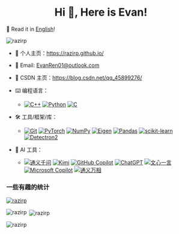 <h1 align="center">Hi 👋, Here is Evan!</h1>

📖 Read it in [English](README_EN.md)!

<p align="left"> <img src="https://komarev.com/ghpvc/?username=razirp&label=Profile%20views&color=0e75b6&style=flat" alt="razirp" /> </p>

- 🔗 个人主页：https://razirp.github.io/

- 📧 Email: EvanRen01@outlook.com

- 📝 CSDN 主页：https://blog.csdn.net/qq_45899276/

- ⌨️ 编程语言：
    
    - [![C++](https://img.shields.io/badge/C%2B%2B-%2300599C.svg?style=flat-square&logo=C%2B%2B&logoColor=white)](https://isocpp.org/) [![Python](https://img.shields.io/badge/Python-%233776AB.svg?style=flat-square&logo=Python&logoColor=white)](https://www.python.org/) [![C](https://img.shields.io/badge/C-%2300599C.svg?style=flat-square&logo=C&logoColor=white)](https://en.wikipedia.org/wiki/C_(programming_language)) 

- 🛠️ 工具/框架/库：

    - [![Git](https://img.shields.io/badge/Git-%23F05033.svg?style=flat-square&logo=Git&logoColor=white)](https://git-scm.com/) [![PyTorch](https://img.shields.io/badge/PyTorch-%23EE4C2C.svg?style=flat-square&logo=PyTorch&logoColor=white)](https://pytorch.org/) [![NumPy](https://img.shields.io/badge/NumPy-%23013243.svg?style=flat-square&logo=NumPy&logoColor=white)](https://numpy.org/) [![Eigen](https://img.shields.io/badge/Eigen-C%2B%2B%20Library-blue.svg?style=flat-square&logo=eigen&logoColor=white)](http://eigen.tuxfamily.org/) [![Pandas](https://img.shields.io/badge/Pandas-%23150458.svg?style=flat-square&logo=Pandas&logoColor=white)](https://pandas.pydata.org/) [![scikit-learn](https://img.shields.io/badge/scikit--learn-%23F7931E.svg?style=flat-square&logo=scikit-learn&logoColor=white)](https://scikit-learn.org/) [![Detectron2](https://img.shields.io/badge/Detectron2-%234B8BBE.svg?style=flat-square&logo=Facebook&logoColor=white)](https://detectron2.readthedocs.io/) 

- 🤖 AI 工具：

    - [![通义千问](https://img.shields.io/badge/通义千问-%23007ACC.svg?style=flat-square&logo=data:image/svg+xml;base64,PHN2ZyB3aWR0aD0iMjQiIGhlaWdodD0iMjQiIHhtbG5zPSJodHRwOi8vd3d3LnczLm9yZy8yMDAwL3N2ZyI+PHBhdGggZmlsbD0iI0ZGRiIgZD0iTTExIDhoMTh2Mkg4VjhoMTB6bS0xMSAyMGgxOHYtMkg4djEyeiIvPjwvc3ZnPg==&logoColor=white)](https://tongyi.aliyun.com/qianwen/) [![Kimi](https://img.shields.io/badge/Kimi-%23FFC107.svg?style=flat-square&logo=data:image/svg+xml;base64,PHN2ZyB3aWR0aD0iMjQiIGhlaWdodD0iMjQiIHhtbG5zPSJodHRwOi8vd3d3LnczLm9yZy8yMDAwL3N2ZyI+PHBhdGggZmlsbD0iI0ZGRiIgZD0iTTExIDhoMTh2Mkg4VjhoMTB6bS0xMSAyMGgxOHYtMkg4djEyeiIvPjwvc3ZnPg==&logoColor=white)](https://kimi.moonshot.cn/) [![GitHub Copilot](https://img.shields.io/badge/GitHub%20Copilot-%23000000.svg?style=flat-square&logo=data:image/svg+xml;base64,PHN2ZyB3aWR0aD0iMjQiIGhlaWdodD0iMjQiIHhtbG5zPSJodHRwOi8vd3d3LnczLm9yZy8yMDAwL3N2ZyI+PHBhdGggZmlsbD0iI0ZGRiIgZD0iTTEyIDhoMTh2Mkg4VjhoMTB6bS0xMSAyMGgxOHYtMkg4djEyeiIvPjwvc3ZnPg==&logoColor=white)](https://copilot.github.com/) [![ChatGPT](https://img.shields.io/badge/ChatGPT-%230A0A0A.svg?style=flat-square&logo=data:image/svg+xml;base64,PHN2ZyB3aWR0aD0iMjQiIGhlaWdodD0iMjQiIHhtbG5zPSJodHRwOi8vd3d3LnczLm9yZy8yMDAwL3N2ZyI+PHBhdGggZmlsbD0iI0ZGRiIgZD0iTTEyIDhoMTh2Mkg4VjhoMTB6bS0xMSAyMGgxOHYtMkg4djEyeiIvPjwvc3ZnPg==&logoColor=white)](https://chat.openai.com/) [![文心一言](https://img.shields.io/badge/文心一言-%23DD4B39.svg?style=flat-square&logo=data:image/svg+xml;base64,PHN2ZyB3aWR0aD0iMjQiIGhlaWdodD0iMjQiIHhtbG5zPSJodHRwOi8vd3d3LnczLm9yZy8yMDAwL3N2ZyI+PHBhdGggZmlsbD0iI0ZGRiIgZD0iTTExIDhoMTh2Mkg4VjhoMTB6bS0xMSAyMGgxOHYtMkg4djEyeiIvPjwvc3ZnPg==&logoColor=white)](https://yiyan.baidu.com/) [![Microsoft Copilot](https://img.shields.io/badge/Microsoft%20Copilot-%236264A7.svg?style=flat-square&logo=data:image/svg+xml;base64,PHN2ZyB3aWR0aD0iMjQiIGhlaWdodD0iMjQiIHhtbG5zPSJodHRwOi8vd3d3LnczLm9yZy8yMDAwL3N2ZyI+PHBhdGggZmlsbD0iI0ZGRiIgZD0iTTExIDhoMTh2Mkg4VjhoMTB6bS0xMSAyMGgxOHYtMkg4djEyeiIvPjwvc3ZnPg==&logoColor=white)](https://copilot.microsoft.com/) [![通义万相](https://img.shields.io/badge/通义万相-%23007ACC.svg?style=flat-square&logo=data:image/svg+xml;base64,PHN2ZyB3aWR0aD0iMjQiIGhlaWdodD0iMjQiIHhtbG5zPSJodHRwOi8vd3d3LnczLm9yZy8yMDAwL3N2ZyI+PHBhdGggZmlsbD0iI0ZGRiIgZD0iTTExIDhoMTh2Mkg4VjhoMTB6bS0xMSAyMGgxOHYtMkg4djEyeiIvPjwvc3ZnPg==&logoColor=white)](https://tongyi.aliyun.com/wanxiang/)

### 一些有趣的统计

<p align="left"> <a href="https://github.com/ryo-ma/github-profile-trophy"><img src="https://github-profile-trophy.vercel.app/?username=razirp&no-bg=true" alt="razirp" /></a> </p>

<p><img align="left" src="https://github-readme-stats.vercel.app/api/top-langs?username=razirp&show_icons=true&locale=cn&layout=compact&theme=transparent" alt="razirp" /></p>

<p>&nbsp;<img align="center" src="https://github-readme-stats.vercel.app/api?username=razirp&show_icons=true&locale=cn&theme=transparent" alt="razirp" /></p>

<p><img align="center" src="https://github-readme-streak-stats.herokuapp.com/?user=razirp&theme=transparent&locale=zh_Hans" alt="razirp" /></p>
